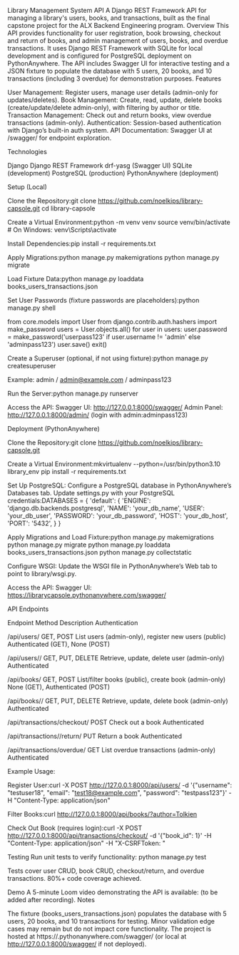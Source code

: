 Library Management System API
A Django REST Framework API for managing a library's users, books, and transactions, built as the final capstone project for the ALX Backend Engineering program.
Overview
This API provides functionality for user registration, book browsing, checkout and return of books, and admin management of users, books, and overdue transactions. It uses Django REST Framework with SQLite for local development and is configured for PostgreSQL deployment on PythonAnywhere. The API includes Swagger UI for interactive testing and a JSON fixture to populate the database with 5 users, 20 books, and 10 transactions (including 3 overdue) for demonstration purposes.
Features

User Management: Register users, manage user details (admin-only for updates/deletes).
Book Management: Create, read, update, delete books (create/update/delete admin-only), with filtering by author or title.
Transaction Management: Check out and return books, view overdue transactions (admin-only).
Authentication: Session-based authentication with Django’s built-in auth system.
API Documentation: Swagger UI at /swagger/ for endpoint exploration.

Technologies

Django
Django REST Framework
drf-yasg (Swagger UI)
SQLite (development)
PostgreSQL (production)
PythonAnywhere (deployment)

Setup (Local)

Clone the Repository:git clone https://github.com/noelkips/library-capsole.git
cd library-capsole


Create a Virtual Environment:python -m venv venv
source venv/bin/activate  # On Windows: venv\Scripts\activate


Install Dependencies:pip install -r requirements.txt


Apply Migrations:python manage.py makemigrations
python manage.py migrate


Load Fixture Data:python manage.py loaddata books_users_transactions.json


Set User Passwords (fixture passwords are placeholders):python manage.py shell

from core.models import User
from django.contrib.auth.hashers import make_password
users = User.objects.all()
for user in users:
    user.password = make_password('userpass123' if user.username != 'admin' else 'adminpass123')
    user.save()
exit()


Create a Superuser (optional, if not using fixture):python manage.py createsuperuser


Example: admin / admin@example.com / adminpass123


Run the Server:python manage.py runserver


Access the API:
Swagger UI: http://127.0.0.1:8000/swagger/
Admin Panel: http://127.0.0.1:8000/admin/ (login with admin:adminpass123)



Deployment (PythonAnywhere)

Clone the Repository:git clone https://github.com/noelkips/library-capsole.git


Create a Virtual Environment:mkvirtualenv --python=/usr/bin/python3.10 library_env
pip install -r requirements.txt


Set Up PostgreSQL:
Configure a PostgreSQL database in PythonAnywhere’s Databases tab.
Update settings.py with your PostgreSQL credentials:DATABASES = {
    'default': {
        'ENGINE': 'django.db.backends.postgresql',
        'NAME': 'your_db_name',
        'USER': 'your_db_user',
        'PASSWORD': 'your_db_password',
        'HOST': 'your_db_host',
        'PORT': '5432',
    }
}




Apply Migrations and Load Fixture:python manage.py makemigrations
python manage.py migrate
python manage.py loaddata books_users_transactions.json
python manage.py collectstatic


Configure WSGI:
Update the WSGI file in PythonAnywhere’s Web tab to point to library/wsgi.py.


Access the API:
Swagger UI: https://librarycapsole.pythonanywhere.com/swagger/



API Endpoints



Endpoint
Method
Description
Authentication



/api/users/
GET, POST
List users (admin-only), register new users (public)
Authenticated (GET), None (POST)


/api/users/<id>/
GET, PUT, DELETE
Retrieve, update, delete user (admin-only)
Authenticated


/api/books/
GET, POST
List/filter books (public), create book (admin-only)
None (GET), Authenticated (POST)


/api/books/<id>/
GET, PUT, DELETE
Retrieve, update, delete book (admin-only)
Authenticated


/api/transactions/checkout/
POST
Check out a book
Authenticated


/api/transactions/<id>/return/
PUT
Return a book
Authenticated


/api/transactions/overdue/
GET
List overdue transactions (admin-only)
Authenticated


Example Usage:

Register User:curl -X POST http://127.0.0.1:8000/api/users/ -d '{"username": "testuser18", "email": "test18@example.com", "password": "testpass123"}' -H "Content-Type: application/json"


Filter Books:curl http://127.0.0.1:8000/api/books/?author=Tolkien


Check Out Book (requires login):curl -X POST http://127.0.0.1:8000/api/transactions/checkout/ -d '{"book_id": 1}' -H "Content-Type: application/json" -H "X-CSRFToken: <your-csrf-token>"



Testing
Run unit tests to verify functionality:
python manage.py test


Tests cover user CRUD, book CRUD, checkout/return, and overdue transactions.
80%+ code coverage achieved.

Demo
A 5-minute Loom video demonstrating the API is available: <your-loom-video-link> (to be added after recording).
Notes

The fixture (books_users_transactions.json) populates the database with 5 users, 20 books, and 10 transactions for testing.
Minor validation edge cases may remain but do not impact core functionality.
The project is hosted at https://<yourusername>.pythonanywhere.com/swagger/ (or local at http://127.0.0.1:8000/swagger/ if not deployed).
